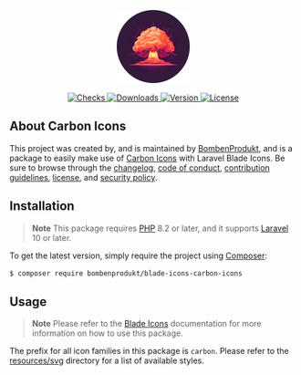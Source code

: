 <p align="center">
    <a href="https://bombenprodukt.com" target="_blank">
        <img src="https://raw.githubusercontent.com/BombenProdukt/assets/main/logo-text.svg" width="128" alt="BombenProdukt Logo" />
    </a>
</p>

<p align="center">
    <a href="https://github.com/BombenProdukt/blade-icons-carbon-icons/actions">
        <img src="https://badge.sh/github/check-runs/BombenProdukt/blade-icons-carbon-icons" alt="Checks" />
    </a>
    <a href="https://packagist.org/packages/bombenprodukt/blade-icons-carbon-icons">
        <img src="https://badge.sh/packagist/downloads/BombenProdukt/blade-icons-carbon-icons" alt="Downloads" />
    </a>
    <a href="https://packagist.org/packages/bombenprodukt/blade-icons-carbon-icons">
        <img src="https://badge.sh/packagist/version/BombenProdukt/blade-icons-carbon-icons" alt="Version" />
    </a>
    <a href="https://packagist.org/packages/bombenprodukt/blade-icons-carbon-icons">
        <img src="https://badge.sh/packagist/license/BombenProdukt/blade-icons-carbon-icons" alt="License" />
    </a>
</p>

## About Carbon Icons

This project was created by, and is maintained by [BombenProdukt](https://github.com/BombenProdukt), and is a package to easily make use of [Carbon Icons](https://github.com/carbon-design-system/carbon) with Laravel Blade Icons. Be sure to browse through the [changelog](CHANGELOG.md), [code of conduct](.github/CODE_OF_CONDUCT.md), [contribution guidelines](.github/CONTRIBUTING.md), [license](LICENSE), and [security policy](.github/SECURITY.md).

## Installation

> **Note**
> This package requires [PHP](https://www.php.net/) 8.2 or later, and it supports [Laravel](https://laravel.com/) 10 or later.

To get the latest version, simply require the project using [Composer](https://getcomposer.org/):

```bash
$ composer require bombenprodukt/blade-icons-carbon-icons
```

## Usage

> **Note**
> Please refer to the [Blade Icons](https://github.com/BombenProdukt/blade-icons) documentation for more information on how to use this package.

The prefix for all icon families in this package is `carbon`. Please refer to the [resources/svg](/resources/svg) directory for a list of available styles.
